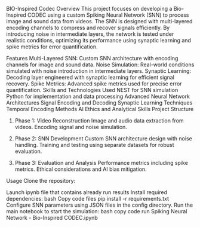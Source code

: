 BIO-Inspired Codec
Overview
This project focuses on developing a Bio-Inspired CODEC using a custom Spiking Neural Network (SNN) to process image and sound data from videos. The SNN is designed with multi-layered encoding channels to compress and recover signals efficiently. By introducing noise in intermediate layers, the network is tested under realistic conditions, optimizing its performance using synaptic learning and spike metrics for error quantification.

Features
Multi-Layered SNN: Custom SNN architecture with encoding channels for image and sound data.
Noise Simulation: Real-world conditions simulated with noise introduction in intermediate layers.
Synaptic Learning: Decoding layer engineered with synaptic learning for efficient signal recovery.
Spike Metrics: Advanced spike metrics used for precise error quantification.
Skills and Technologies Used
NEST for SNN simulation
Python for implementation and data processing
Advanced Neural Network Architectures
Signal Encoding and Decoding
Synaptic Learning Techniques
Temporal Encoding Methods
AI Ethics and Analytical Skills
Project Structure
1. Phase 1: Video Reconstruction
Image and audio data extraction from videos. Encoding signal and noise simulation.

2. Phase 2: SNN Development
Custom SNN architecture design with noise handling. Training and testing using separate datasets for robust evaluation.

3. Phase 3: Evaluation and Analysis
Performance metrics including spike metrics. Ethical considerations and AI bias mitigation.

Usage
Clone the repository:

Launch ipynb file that contains already run results
Install required dependencies:
bash
Copy code files
pip install -r requirements.txt
Configure SNN parameters using JSON files in the config directory.
Run the main notebook to start the simulation:
bash
copy code
run Spiking Neural Network - Bio-Inspired CODEC.ipynb
